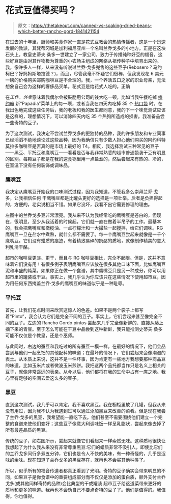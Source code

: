 # 花式豆值得买吗？

> 原文：<https://thetakeout.com/canned-vs-soaking-dried-beans-which-better-rancho-gord-1841421154>

在过去的十年里，厨师和美食作家一直是花式豆教会的热情传播者，这是一个迅速发展的教派，其梵蒂冈城是加利福尼亚州一个名叫兰乔戈多的小地方。正是在这块石头上，教皇史蒂夫·桑多一世建立了一家公司，致力于传播纯种好豆的福音，这些好豆是由对其作物极为尊重的小农场主组成的网络从祖传种子中培育出来的。我，像许多人一样，从来没有听说过兰乔·戈多兜售的这些豆子(Rebosero？马约柯巴？好妈妈斯塔拉德？)，而且，尽管我毫不怀疑它们很棒，但我发现花 6 美元一磅的价格购买邮购咖啡豆是不合理的。我，一个养活五口之家的职业母亲，无法想象自己会为这样的奢侈品买单。花式豆是给花式人吃的。正确



在*工作，外卖*意味着我偶尔会被鼓励用公司的钱大吃一顿，比如当我午餐吃掉 [棒约翰](https://thetakeout.com/papa-john-s-papadia-taste-test-best-flavors-review-bbq-1841438543) 新“Papadia”菜单上的每一项，或者当我在四天内吃掉 35 个 [热口袋](https://thetakeout.com/hot-pocket-rankings-best-flavors-pretzel-pizza-1841002175) 时。在我出色地完成这些任务后，我的老板和我的医生都同意，我的下一个味觉测试应该是这样的，理想情况下，可以消除四天内吃 35 个热狗所造成的损害。我准备品尝一些奇特的豆子。

为了这次测试，我决定不尝试兰乔戈多的更独特的品种，我的许多朋友和专业同事已经滔滔不绝地谈论过这些品种，因为我确信只有少数人担心他们购买的阿约科特莫拉多咖啡豆是否真的是市场上最好的 T4。相反，我选择测试三种常见的豆子——黑豆、平托豆和鹰嘴豆——看看是否与我非常熟悉的超市普通袋装干豆有明显的区别。每颗豆子都是在我的速食锅里用一点盐煮的，然后尝起来有热的、冷的，在室温下没有任何装饰或调味品。

### 鹰嘴豆

我决定从鹰嘴豆开始我的口味测试过程，因为我知道，不管我多么崇拜兰乔·戈多，让我相信任何 干鹰嘴豆都是比罐头更好的选择是一项壮举。后者是负担得起的，方便的，老实说相当不错。如果它没坏，我看不出它需要修理的理由。

左图中的兰乔戈多豆非常漂亮。我从来不认为我经常吃的鹰嘴豆是苍白的，但现在，很明显，至少从我活着的时候起，它们就一直在做着半吊子的工作。最基本的，我会把鹰嘴豆和橄榄油、一点柠檬汁和一大撮盐一起搅拌，给它们调味。RG 鹰嘴豆一旦在盐水中煮熟，就什么都不需要了。每一个鹰嘴豆尝起来就像是一千个鹰嘴豆。它们没有蜡质的痕迹，有着精致易碎的奶酪的质地，就像制作精美的意大利乳清干酪。

超市的咖啡豆更淡、更干，而且与 RG 咖啡豆相比，完全不起眼。但是，这并不意味着它们没有用！有很多例子表明鹰嘴豆应该放在很多其他口味下面，比如鹰嘴豆泥和丰盛的炖菜。如果你正在做一个食谱，其中鹰嘴豆只是另一种成分，你可以用超市里的罐装或干豆。事实上，我几乎认为你应该只在这些情况下使用超市豆，因为用任何东西掩盖兰乔·戈多的鹰嘴豆的味道似乎是一种耻辱。

### 平托豆

首先，让我们花点时间来欣赏这惊人的色差。如果不是两个袋子上都写着“Pinto”，我会认为它们是完全不同的豆子。事实上，它们尝起来甚至像完全不同的豆子。左边的 Rancho Gordo pintos 尝起来几乎完全像新鲜的、直接从藤上摘下来的青豆。至于怎么可能在干豆中品尝到这种新鲜，我只能推测史蒂夫·桑多可能不仅仅是个教皇，还是个巫师。

与此同时，右边的蚕豆和我吃过的所有蚕豆一模一样。在最好的情况下，他们会品尝到与他们一起烹饪的其他配料的味道；在最坏的情况下，它们尝起来会像潮湿的表土。从本质上来说，这并不是一件坏事，因为肯定有一些地方我想要那种商品豆的味道，比如玉米片或者微波玉米煎饼。我把这两个品托都当作只是名义上相关的豆子，就像非常遥远的表亲。从今以后，他们都将在我的生命中占有一席之地。我心里有足够的空间去爱这么多的豆子。

### 黑豆

直到这次测试，我几乎可以肯定，我不喜欢黑豆。我在橱柜里放了几罐，但我从来没有用过，因为我不认为我遇到过可以通过添加黑豆来改善的菜肴。但是现在我尝了兰乔·戈多的黑豆，我希望能一直吃下去。他们甚至不需要围绕他们建立一个完整的食谱来使他们变好；这些豆子像意大利调味饭一样呈乳脂状，尝起来像去掉了所有最差品质的黑豆。

传统的豆子，如右图所示，尝起来就像它们看起来一样索然无味。这种质地很快让我想起了为什么我从来没有非常尊重黑豆:它们的蜡质非常不吸引人，即使比它们的兰乔戈多同行多煮五分钟，它们也是令人不快的美味，有一种奇怪的，几乎是涩味的余味。现在知道了兰乔戈多的黑豆存在，就再也不会买其他种类了。

所以，似乎所有的福音传道者都真正看到了光明。奇特的豆子确实会带来明显的不同，如果豆子是你食谱中的重要组成部分而不仅仅是添加的蛋白质，额外支付兰乔戈多(或其他同样奇特的品种)会比典型的干或罐装 超市豆子给这道菜带来更好的质地和更多的味道。我再也不会劝自己不要点奇特的豆子了。他们是值得的。我值得。你也值得。